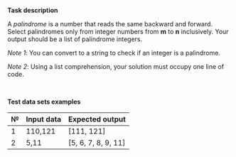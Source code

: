 __Task description__

A _palindrome_ is a number that reads the same backward and forward. Select palindromes only from integer numbers from __m__ to __n__ inclusively. Your output should be a list of palindrome integers.

_Note 1_: You can convert to a string to check if an integer is a palindrome.

_Note 2_: Using a list comprehension, your solution must occupy one line of code.

<br>

__Test data sets examples__

| № | Input data | Expected output |
|----------|----------|----------|
| 1    | 110,121     | [111, 121]     |
| 2    | 5,11  | [5, 6, 7, 8, 9, 11]     |